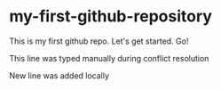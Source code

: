 # my-first-github-repository
This is my first github repo. Let's get started. Go!

This line was typed manually during conflict resolution

New line was added locally